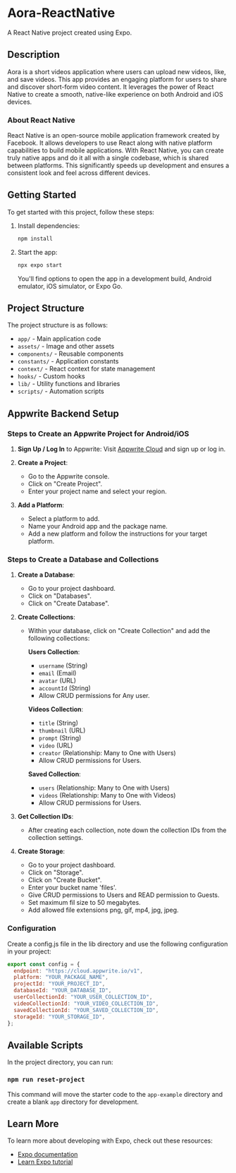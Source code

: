 # Aora-ReactNative

A React Native project created using Expo.

## Description

Aora is a short videos application where users can upload new videos, like, and save videos. This app provides an engaging platform for users to share and discover short-form video content. It leverages the power of React Native to create a smooth, native-like experience on both Android and iOS devices.

### About React Native

React Native is an open-source mobile application framework created by Facebook. It allows developers to use React along with native platform capabilities to build mobile applications. With React Native, you can create truly native apps and do it all with a single codebase, which is shared between platforms. This significantly speeds up development and ensures a consistent look and feel across different devices.

## Getting Started

To get started with this project, follow these steps:

1. Install dependencies:

   ```bash
   npm install
   ```

2. Start the app:

   ```bash
   npx expo start
   ```

   You'll find options to open the app in a development build, Android emulator, iOS simulator, or Expo Go.

## Project Structure

The project structure is as follows:

- `app/` - Main application code
- `assets/` - Image and other assets
- `components/` - Reusable components
- `constants/` - Application constants
- `context/` - React context for state management
- `hooks/` - Custom hooks
- `lib/` - Utility functions and libraries
- `scripts/` - Automation scripts

## Appwrite Backend Setup

### Steps to Create an Appwrite Project for Android/iOS

1. **Sign Up / Log In** to Appwrite:
   Visit [Appwrite Cloud](https://appwrite.io/) and sign up or log in.

2. **Create a Project**:

   - Go to the Appwrite console.
   - Click on "Create Project".
   - Enter your project name and select your region.

3. **Add a Platform**:
   - Select a platform to add.
   - Name your Android app and the package name.
   - Add a new platform and follow the instructions for your target platform.

### Steps to Create a Database and Collections

1. **Create a Database**:

   - Go to your project dashboard.
   - Click on "Databases".
   - Click on "Create Database".

2. **Create Collections**:

   - Within your database, click on "Create Collection" and add the following collections:

     **Users Collection**:

     - `username` (String)
     - `email` (Email)
     - `avatar` (URL)
     - `accountId` (String)
     - Allow CRUD permissions for Any user.

     **Videos Collection**:

     - `title` (String)
     - `thumbnail` (URL)
     - `prompt` (String)
     - `video` (URL)
     - `creator` (Relationship: Many to One with Users)
     - Allow CRUD permissions for Users.

     **Saved Collection**:

     - `users` (Relationship: Many to One with Users)
     - `videos` (Relationship: Many to One with Videos)
     - Allow CRUD permissions for Users.

3. **Get Collection IDs**:

   - After creating each collection, note down the collection IDs from the collection settings.

4. **Create Storage**:
   - Go to your project dashboard.
   - Click on "Storage".
   - Click on "Create Bucket".
   - Enter your bucket name 'files'.
   - Give CRUD permissions to Users and READ permission to Guests.
   - Set maximum fil size to 50 megabytes.
   - Add allowed file extensions png, gif, mp4, jpg, jpeg.

### Configuration

Create a config.js file in the lib directory and use the following configuration in your project:

```javascript
export const config = {
  endpoint: "https://cloud.appwrite.io/v1",
  platform: "YOUR_PACKAGE_NAME",
  projectId: "YOUR_PROJECT_ID",
  databaseId: "YOUR_DATABASE_ID",
  userCollectionId: "YOUR_USER_COLLECTION_ID",
  videoCollectionId: "YOUR_VIDEO_COLLECTION_ID",
  savedCollectionId: "YOUR_SAVED_COLLECTION_ID",
  storageId: "YOUR_STORAGE_ID",
};
```

## Available Scripts

In the project directory, you can run:

### `npm run reset-project`

This command will move the starter code to the `app-example` directory and create a blank `app` directory for development.

## Learn More

To learn more about developing with Expo, check out these resources:

- [Expo documentation](https://docs.expo.dev)
- [Learn Expo tutorial](https://docs.expo.dev/get-started/installation/)
